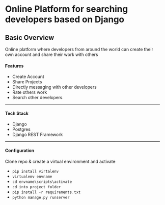 # Online Platform for searching developers based on Django


## Basic Overview
Online platform where developers from around the world can create their own account and share their work with others

#### Features
* Create Account
* Share Projects
* Directly messaging with other developers
* Rate others work
* Search other developers
---
#### Tech Stack
* Django
* Postgres
* Django REST Framework









---
#### Configuration
 Clone repo & create a virtual environment and activate

+ `pip install virtalenv`
+ `virtualenv envname`
+ `cd envname\scripts\activate`
+ `cd into project folder`
+ `pip install -r requirements.txt`
+ `python manage.py runserver`
